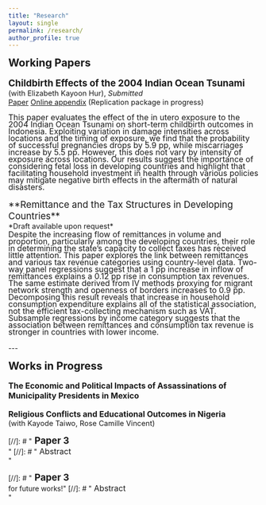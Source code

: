 ```yaml
---
title: "Research"
layout: single
permalink: /research/
author_profile: true
---
```


<span style="font-size:16pt;">**Working Papers** </span><br>
<br>
<span style="font-size:14pt;"> **Childbirth Effects of the 2004 Indian Ocean Tsunami**</span><br>
<span style="font-size:11pt;"> (with Elizabeth Kayoon Hur), *Submitted* </span><br>
<span style="font-size:11pt;"> [Paper](https://seunghunlee918.github.io/research/Tsunami_Indonesia_dsp_0416.pdf)  [Online appendix](https://seunghunlee918.github.io/research/Tsunami_Indonesia_dsp_onlineappendix.pdf) (Replication package in progress)</span><br>
<div style="line-height: 1em;">
<span style="font-size:12pt;"> This paper evaluates the effect of the in utero exposure to the 2004 Indian Ocean Tsunami on short-term childbirth outcomes in Indonesia. Exploiting variation in damage intensities across locations and the timing of exposure, we find that the probability of successful pregnancies drops by 5.9 pp, while miscarriages increase by 5.5 pp. However, this does not vary by intensity of exposure across locations. Our results suggest the importance of considering fetal loss in developing countries and highlight that facilitating household investment in health through various policies may mitigate negative birth effects in the aftermath of natural disasters.</span>
</div>
<br>
<span style="font-size:14pt;"> **Remittance and the Tax Structures in Developing Countries**</span><br>
<span style="font-size:11pt;"> *Draft available upon request* </span><br>
<div style="line-height: 1em;">
<span style="font-size:12pt;"> Despite the increasing flow of remittances in volume and proportion, particularly among the developing countries, their role in determining the state’s capacity to collect taxes has received little attention. This paper explores the link between remittances and various tax revenue categories using country-level data. Two-way panel regressions suggest that a 1 pp increase in inflow of remittances explains a 0.12 pp rise in consumption tax revenues. The same estimate derived from IV methods proxying for migrant network strength and openness of borders increases to 0.9 pp. Decomposing this result reveals that increase in household consumption expenditure explains all of the statistical association, not the efficient tax-collecting mechanism such as VAT. Subsample regressions by income category suggests that the association between remittances and consumption tax revenue is stronger in countries with lower income.</span>
</div><br>
---

<span style="font-size:16pt;">**Works in Progress**</span><br>
<br>
<span style="font-size:12pt;"> **The Economic and Political Impacts of Assassinations of Municipality Presidents in Mexico**</span><br>
<br>
<span style="font-size:12pt;"> **Religious Conflicts and Educational Outcomes in Nigeria**</span><br>
<span style="font-size:11pt;"> (with Kayode Taiwo, Rose Camille Vincent) </span><br>

[//]: # "<span style="font-size:14pt;"> **Paper 3**</span><br>"
[//]: # "<span style="font-size:12pt;"> Abstract</span><br>"









[//]: # "<span style="font-size:14pt;"> **Paper 3**</span><br>  for future works!" 
[//]: # "<span style="font-size:12pt;"> Abstract</span><br>"
